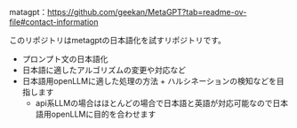 matagpt：https://github.com/geekan/MetaGPT?tab=readme-ov-file#contact-information

このリポジトリはmetagptの日本語化を試すリポジトリです。
- プロンプト文の日本語化
- 日本語に適したアルゴリズムの変更や対応など
- 日本語用openLLMに適した処理の方法 + ハルシネーションの検知などを目指します
    - api系LLMの場合はほとんどの場合で日本語と英語が対応可能なので日本語用openLLMに目的を合わせます